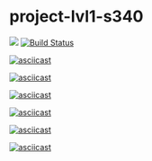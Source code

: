 # project-lvl1-s340
<a href="https://codeclimate.com/github/codeclimate/codeclimate/maintainability"><img src="https://api.codeclimate.com/v1/badges/a99a88d28ad37a79dbf6/maintainability" /></a>
[![Build Status](https://travis-ci.org/akuimov/project-lvl1-s340.svg?branch=master)](https://travis-ci.org/akuimov/project-lvl1-s340)

[![asciicast](https://asciinema.org/a/5zdOKhXFmEqdbKB88lVWOAjL4.png)](https://asciinema.org/a/5zdOKhXFmEqdbKB88lVWOAjL4)

[![asciicast](https://asciinema.org/a/j9jVsWuLzWYDeVFs7TgZh30Re.png)](https://asciinema.org/a/j9jVsWuLzWYDeVFs7TgZh30Re)

[![asciicast](https://asciinema.org/a/ioTKWl0lT5UVhbXmdMXvM08Ql.png)](https://asciinema.org/a/ioTKWl0lT5UVhbXmdMXvM08Ql)

[![asciicast](https://asciinema.org/a/Y18v3pYttQwadEgeFCSBrVXHL.png)](https://asciinema.org/a/Y18v3pYttQwadEgeFCSBrVXHL)

[![asciicast](https://asciinema.org/a/c7JitVZDbDsMNWku0gYbo2etI.png)](https://asciinema.org/a/c7JitVZDbDsMNWku0gYbo2etI)

[![asciicast](https://asciinema.org/a/8QduWguj1ANiGYLRV6sPIfVsd.png)](https://asciinema.org/a/8QduWguj1ANiGYLRV6sPIfVsd)